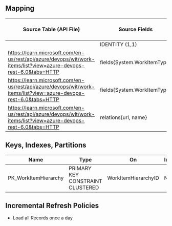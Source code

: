 ## Mapping

|Source Table (API File)	|Source Fields	|Target Field	|Include	|Concat	|Data Type	|Null	|Default Value	|Model Field	|Type of Field|
| -------------- | --------------- | ----------------- | ------- | ------ | ---------- | ---- | ------------- | -------------- | --------------------- |
|	|IDENTITY (1,1)	|WorkItemHierarchyID	|1	|0	|INT	|0	|-1	|WorkItemHierarchyID	|pk|
|https://learn.microsoft.com/en-us/rest/api/azure/devops/wit/work-items/list?view=azure-devops-rest-6.0&tabs=HTTP	|fields{System.WorkItemType}	|Feature	|1	|0	|VARCHAR(50)	|1	|Unknown	|Feature	|ref|
|https://learn.microsoft.com/en-us/rest/api/azure/devops/wit/work-items/list?view=azure-devops-rest-6.0&tabs=HTTP	|fields{System.WorkItemType}	|Epic	|1	|0	|VARCHAR(50)	|1	|Unknown	|Epic	|ref|
|https://learn.microsoft.com/en-us/rest/api/azure/devops/wit/work-items/list?view=azure-devops-rest-6.0&tabs=HTTP	|relations{url, name}	|EpicType	|1	|0	|INT	|0	|Unknown	|EpicType	|ref|



## Keys, Indexes, Partitions
| Name            | Type                           | On         | Including |
| --------------- | ------------------------------ | ---------- | --------- |
| PK_WorkItemHierarchy |  PRIMARY KEY CONSTRAINT CLUSTERED | WorkItemHierarchyID |  N/a  |

## Incremental Refresh Policies

- Load all Records once a day